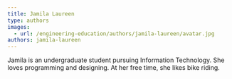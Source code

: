 ```yaml
---
title: Jamila Laureen
type: authors
images:
  - url: /engineering-education/authors/jamila-laureen/avatar.jpg
authors: jamila-laureen
---
```

Jamila is an undergraduate student pursuing Information Technology. She loves programming and designing. At her free time, she likes bike riding.
